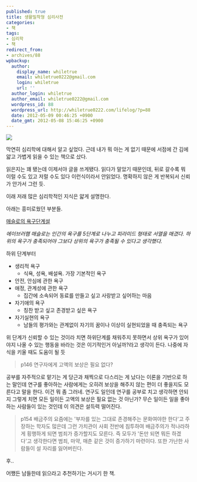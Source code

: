 ```yaml
---
published: true
title: 생활밀착형 심리사전
categories:
- 책
tags:
- 심리학
- 책
redirect_from:
- archives/88
wpbackup:
  author:
    display_name: whiletrue
    email: whiletrue0222@gmail.com
    login: whiletrue
    url: ''
  author_login: whiletrue
  author_email: whiletrue0222@gmail.com
  wordpress_id: 88
  wordpress_url: http://whiletrue0222.com/lifelog/?p=88
  date: 2012-05-09 00:46:25 +0900
  date_gmt: 2012-05-08 15:46:25 +0900
---
```


![](http://image.yes24.com/goods/3796098/L)

막연히 심리학에 대해서 알고 싶었다. 근데 내가 뭐 아는 게 없기 때문에 서점에 간 김에 얇고 가볍게 읽을 수 있는 책으로 샀다.

읽은지는 꽤 됐는데 이제서야 글을 쓰게됐다. 읽다가 말았기 때문인데, 뒤로 갈수록 뭐 이럴 수도 있고 저럴 수도 있다 이런식이라서 안읽었다.
명확하지 않은 게 반복되서 신뢰가 안가서 그런 듯.

이래 저래 많은 심리학적인 지식은 얇게 설명한다.

아래는 흥미로웠던 부분들.

[매슬로의 욕구단계설](http://ko.wikipedia.org/wiki/%EB%A7%A4%EC%8A%AC%EB%A1%9C%EC%9D%98_%EC%9A%95%EA%B5%AC%EB%8B%A8%EA%B3%84%EC%84%A4)

_에이브러햄 매슬로는 인간의 욕구를 5단계로 나누고 피라미드 형태로 서열을 매겼다._
_하위의 욕구가 충족되어야 그보다 상위의 욕구가 충족될 수 있다고 생각했다._

하위 단계부터

- 생리적 욕구
  - 식욕, 성욕, 배설욕. 가장 기본적인 욕구
- 안전,  안심에 관한 욕구
- 애정, 관계성에 관한 욕구
  - 집간에 소속되어 동료를 만들고 싶고 사랑받고 싶어하는 마음
- 자기애의 욕구
  - 칭찬 받고 싶고 존경받고 싶은 욕구
- 자기실현의 욕구
  - 남들의 평가와는 관계없이 자기의 꿈이나 이상이 실현되었을 때 충족되는 욕구

위 단계가 신뢰할 수 있는 것이라 치면 하위단계를 채워주지 못하면서 상위 욕구가 있어야지 나올 수 있는 행동을 바라는 것은 이기적인거 아닐까?라고 생각이 든다.
나중에 자식을 키울 때도 도움이 될 듯

> p146
> 연구자에게 고액의 보상은 필요 없다?

공부를 자주적으로 맡기는 게 당근과 채찍으로 다스리는 게 났다는 이론을 기반으로 하는 말인데 연구를 좋아하는 사람에게는 오히려 보상을 해주지
않는 편이 더 좋을지도 모른다고 말을 한다.
이건 뭐 좀 그러네.
연구도 일인데 연구를 공부로 치고 생각하면 안되지 그렇게 치면 모든 일이든 고액의 보상은 필요 없는 것 아닌가?
무슨 일이든 일을 좋아하는 사람들이 있는 것인데 이 의견은 설득력 떨어진다.

> p154
> 배금주의
> 요즘에는 '부자를 있는 그대로 존경해주는 문화여야한 한다'고 주장하는 학자도 많은데 그런 가치관이 사회 전반에 침투하여 배금주의가 적나라하게
> 횡행하게 되면 범죄가 증가할지도 모른다. 즉 모두가 '돈만 되면 뭐든 하겠다'고 생각한다면 범죄, 마약, 매춘 같은 것이 증가하기 마련이다.
> 또한 가난한 사람들이 설 자리를 잃어버린다.

후..

어쨌든 남들한테 읽으라고 추천하기는 거시기 한 책.
